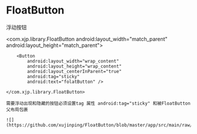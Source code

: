# FloatButton
浮动按钮

<com.xjp.library.FloatButton
        android:layout_width="match_parent"
        android:layout_height="match_parent">

        <Button
            android:layout_width="wrap_content"
            android:layout_height="wrap_content"
            android:layout_centerInParent="true"
            android:tag="sticky"
            android:text="folatButton" />

    </com.xjp.library.FloatButton>
    
    需要浮动出现和隐藏的按钮必须设置tag 属性 android:tag="sticky" 和被FloatButton 父布局包裹
    
    ![](https://github.com/xujinping/FloatButton/blob/master/app/src/main/raw/jietu.gif)
